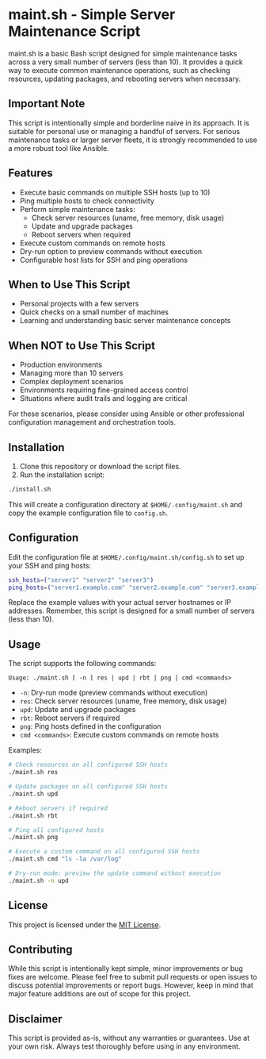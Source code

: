 # maint.sh - Simple Server Maintenance Script

maint.sh is a basic Bash script designed for simple maintenance tasks across a very small number of servers (less than 10). It provides a quick way to execute common maintenance operations, such as checking resources, updating packages, and rebooting servers when necessary.

## Important Note

This script is intentionally simple and borderline naive in its approach. It is suitable for personal use or managing a handful of servers. For serious maintenance tasks or larger server fleets, it is strongly recommended to use a more robust tool like Ansible.

## Features

- Execute basic commands on multiple SSH hosts (up to 10)
- Ping multiple hosts to check connectivity
- Perform simple maintenance tasks:
  - Check server resources (uname, free memory, disk usage)
  - Update and upgrade packages
  - Reboot servers when required
- Execute custom commands on remote hosts
- Dry-run option to preview commands without execution
- Configurable host lists for SSH and ping operations

## When to Use This Script

- Personal projects with a few servers
- Quick checks on a small number of machines
- Learning and understanding basic server maintenance concepts

## When NOT to Use This Script

- Production environments
- Managing more than 10 servers
- Complex deployment scenarios
- Environments requiring fine-grained access control
- Situations where audit trails and logging are critical

For these scenarios, please consider using Ansible or other professional configuration management and orchestration tools.

## Installation

1. Clone this repository or download the script files.
2. Run the installation script:

```bash
./install.sh
```

This will create a configuration directory at `$HOME/.config/maint.sh` and copy the example configuration file to `config.sh`.

## Configuration

Edit the configuration file at `$HOME/.config/maint.sh/config.sh` to set up your SSH and ping hosts:

```bash
ssh_hosts=("server1" "server2" "server3")
ping_hosts=("server1.example.com" "server2.example.com" "server3.example.com")
```

Replace the example values with your actual server hostnames or IP addresses. Remember, this script is designed for a small number of servers (less than 10).

## Usage

The script supports the following commands:

```
Usage: ./maint.sh [ -n ] res | upd | rbt | png | cmd <commands>
```

- `-n`: Dry-run mode (preview commands without execution)
- `res`: Check server resources (uname, free memory, disk usage)
- `upd`: Update and upgrade packages
- `rbt`: Reboot servers if required
- `png`: Ping hosts defined in the configuration
- `cmd <commands>`: Execute custom commands on remote hosts

Examples:

```bash
# Check resources on all configured SSH hosts
./maint.sh res

# Update packages on all configured SSH hosts
./maint.sh upd

# Reboot servers if required
./maint.sh rbt

# Ping all configured hosts
./maint.sh png

# Execute a custom command on all configured SSH hosts
./maint.sh cmd "ls -la /var/log"

# Dry-run mode: preview the update command without execution
./maint.sh -n upd
```

## License

This project is licensed under the [MIT License](LICENSE).

## Contributing

While this script is intentionally kept simple, minor improvements or bug fixes are welcome. Please feel free to submit pull requests or open issues to discuss potential improvements or report bugs. However, keep in mind that major feature additions are out of scope for this project.

## Disclaimer

This script is provided as-is, without any warranties or guarantees. Use at your own risk. Always test thoroughly before using in any environment.
